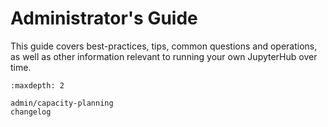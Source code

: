 # Administrator's Guide

This guide covers best-practices, tips, common questions and operations, as
well as other information relevant to running your own JupyterHub over time.

```{toctree}
:maxdepth: 2

admin/capacity-planning
changelog
```
